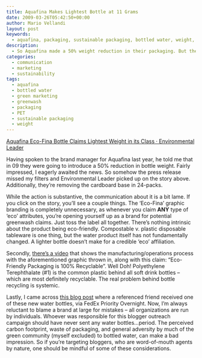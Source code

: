 ```yaml
---
title: Aquafina Makes Lightest Bottle at 11 Grams
date: 2009-03-26T05:42:50+00:00
author: Mario Vellandi
layout: post
keywords:
  - aquafina, packaging, sustainable packaging, bottled water, weight, green marketing, greenwash, pet, marketing, communication, sustainability
description:
  - So Aquafina made a 50% weight reduction in their packaging. But they messed up in their marketing communications, with near greenwashing and likely upsetting some bloggers.
categories:
  - communication
  - marketing
  - sustainability
tags:
  - aquafina
  - bottled water
  - green marketing
  - greenwash
  - packaging
  - PET
  - sustainable packaging
  - weight
---
```

<a rel="nofollow" href="http://www.environmentalleader.com/2009/03/25/aquafina-eco-fina-bottle-claims-lightest-weight-in-the-market/">Aquafina Eco-Fina Bottle Claims Lightest Weight in its Class · Environmental Leader</a>

Having spoken to the brand manager for Aquafina last year, he told me that in 09 they were going to introduce a 50% reduction in bottle weight. Fairly impressed, I eagerly awaited the news. So somehow the press release missed my filters and Environmental Leader picked up on the story above. Additionally, they&#8217;re removing the cardboard base in 24-packs.

While the action is substantive, the communication about it is a bit lame. If you click on the story, you&#8217;ll see a couple things. The &#8216;Eco-Fina&#8217; graphic branding is completely unnecessary, as whenever you claim **ANY** type of &#8216;eco&#8217; attributes, you&#8217;re opening yourself up as a brand for potential greenwash claims. Just toss the label all together. There&#8217;s nothing intrinsic about the product being eco-friendly. Compostable v. plastic disposable tableware is one thing, but the water product itself has not fundamentally changed. A lighter bottle doesn&#8217;t make for a credible &#8216;eco&#8217; affiliation.

Secondly, <a rel="nofollow" href="http://www.youtube.com/watch?v=M3IgrCozw5Q">there&#8217;s a video</a> that shows the manufacturing/operations process with the aforementioned graphic thrown in, along with this claim: &#8220;Eco-Friendly Packaging is 100% Recyclable&#8221;. Well Doh! Polyethylene Terephthalate (#1) is the common plastic behind all soft drink bottles &#8211; which are most definitely recyclable. The real problem behind bottle recycling is systemic.

Lastly, I came across <a rel="nofollow" href="http://www.mnn.com/earth-matters/wilderness-resources/blogs/aquafina-fails-green-marketing-101">this blog post</a> where a referenced friend received one of these new water bottles, via FedEx Priority Overnight. Now, I&#8217;m always reluctant to blame a brand at large for mistakes &#8211; all organizations are run by individuals. Whoever was responsible for this blogger outreach campaign should have never sent any water bottles&#8230;period. The perceived carbon footprint, waste of packaging, and general adversity by much of the green community (myself excluded) to bottled water, can make a bad impression. So if you&#8217;re targeting bloggers, who are word-of-mouth agents by nature, one should be mindful of some of these considerations.

